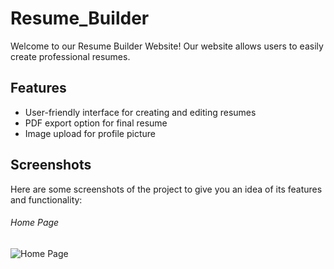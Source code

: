 # Resume_Builder
Welcome to our Resume Builder Website! Our website allows users to easily create professional resumes.

## Features
- User-friendly interface for creating and editing resumes
- PDF export option for final resume
- Image upload for profile picture

## Screenshots
Here are some screenshots of the project to give you an idea of its features and functionality:

###### Home Page
![Home Page](https://github.com/Bhargavasumanth/Resume_Builder/assets/115168713/434d729d-83c7-4ba1-97ab-056b07341c66)
